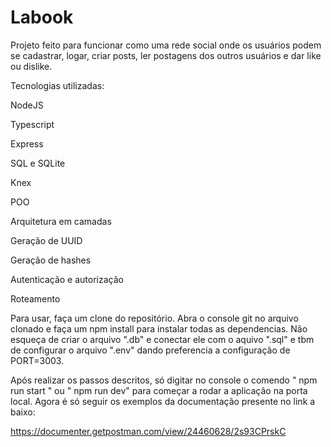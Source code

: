 # Labook
Projeto feito para funcionar como uma rede social onde os usuários podem se cadastrar, logar, criar posts, ler postagens dos outros usuários e dar like ou dislike.

Tecnologias utilizadas:

NodeJS

Typescript

Express

SQL e SQLite

Knex

POO

Arquitetura em camadas

Geração de UUID

Geração de hashes

Autenticação e autorização

Roteamento

Para usar, faça um clone do repositório. Abra o console git no arquivo clonado e faça um npm install para instalar todas as dependencias.
Não esqueça de criar o arquivo ".db" e conectar ele com o aquivo ".sql" e tbm de configurar o arquivo ".env" dando preferencia a configuração de PORT=3003.

Após realizar os passos descritos, só digitar no console o comendo " npm run start " ou " npm run dev" para começar a rodar a aplicação na porta local.
Agora é só seguir os exemplos da documentação presente no link a baixo:

https://documenter.getpostman.com/view/24460628/2s93CPrskC
